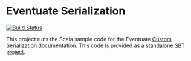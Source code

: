# Eventuate Serialization

[![Build Status](https://travis-ci.org/mslinn/eventuate.svg?branch=newDocs)](https://travis-ci.org/mslinn/eventuate)

This project runs the Scala sample code for the Eventuate 
[Custom Serialization](http://rbmhtechnology.github.io/eventuate/reference/event-sourcing.html#custom-serialization) 
documentation. This code is provided as a
[standalone SBT project](https://github.com/RBMHTechnology/eventuate/blob/master/examples/serialization/).
